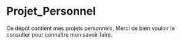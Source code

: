 # Projet_Personnel
Ce dépôt contient mes projets personnels, Merci de bien vouloir le consulter pour connaître mon savoir faire.
